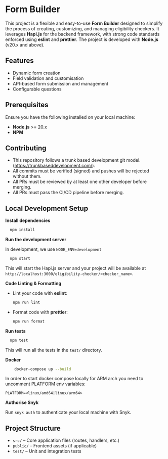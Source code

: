 # Form Builder

This project is a flexible and easy-to-use **Form Builder** designed to simplify the process of creating, customizing, and managing eligibility checkers. It leverages **Hapi.js** for the backend framework, with strong code standards enforced using **eslint** and **prettier**. The project is developed with **Node.js** (v20.x and above).

## Features
- Dynamic form creation
- Field validation and customisation
- API-based form submission and management
- Configurable questions

## Prerequisites
Ensure you have the following installed on your local machine:
- **Node.js** >= 20.x
- **NPM**

## Contributing

- This repository follows a trunk based development git model. (https://trunkbaseddevelopment.com/).
- All commits must be verified (signed) and pushes will be rejected without them.
- All PRs must be reviewed by at least one other developer before merging.
- All PRs must pass the CI/CD pipeline before merging.

## Local Development Setup

**Install dependencies**
```bash
  npm install
```

**Run the development server**

In development, we use `NODE_ENV=development`
```bash
  npm start
```

This will start the Hapi.js server and your project will be available at `http://localhost:3000/eligibility-checker/<checker_name>`.

**Code Linting & Formatting**
    
- Lint your code with **eslint**:
  ```bash
  npm run lint
  ```
  
- Format code with **prettier**:
  ```bash
  npm run format
  ```
      
**Run tests**

```bash
  npm test
```

This will run all the tests in the `test/` directory.

**Docker**

```bash
    docker-compose up --build
```

In order to start docker compose locally for ARM arch you need to uncomment PLATFORM env variables:

```
PLATFORM=<linux/amd64|linux/arm64>
```

**Authorise Snyk**

Run `snyk auth` to authenticate your local machine with Snyk.

## Project Structure

- `src/` – Core application files (routes, handlers, etc.)
- `public/` – Frontend assets (if applicable)
- `test/` – Unit and integration tests
